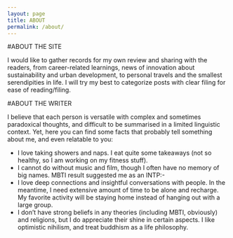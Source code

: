 ```yaml
---
layout: page
title: ABOUT
permalink: /about/
---
```


#ABOUT THE SITE

I would like to gather records for my own review and sharing with the readers, from career-related learnings, news of innovation about sustainability and urban development, to personal travels and the smallest serendipities in life. I will try my best to categorize posts with clear filing for ease of reading/filing.


#ABOUT THE WRITER

I believe that each person is versatile with complex and sometimes paradoxical thoughts, and difficult to be summarised in a limited linguistic context. Yet, here you can find some facts that probably tell something about me, and even relatable to you:

* I love taking showers and naps. I eat quite some takeaways (not so healthy, so I am working on my fitness stuff).
* I cannot do without music and film, though I often have no memory of big names. MBTI result suggested me as an INTP:-
 * I love deep connections and insightful conversations with people. In the meantime, I need extensive amount of time to be alone and recharge. My favorite activity will be staying home instead of hanging out with a large group.
 * I don’t have strong beliefs in any theories (including MBTI, obviously) and religions, but I do appreciate their shine in certain aspects. I like optimistic nihilism, and treat buddhism as a life philosophy.